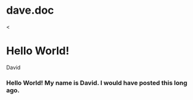 # dave.doc
<<!DOCTYPE html>
<html lang="en" dir="ltr">
  <head>
    <meta charset="utf-8">
    <title>Dave's.doc</title>
  </head>
  <h1> Hello World!</h1>
  David
  <body> 
    <h3>Hello World! My name is David. I would have posted this long ago.</h3>
  </body>
</html>

